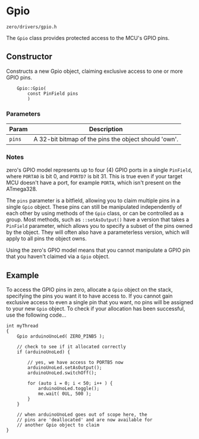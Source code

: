 # Gpio
```zero/drivers/gpio.h```

The ```Gpio``` class provides protected access to the MCU's GPIO pins.

## Constructor
Constructs a new Gpio object, claiming exclusive access to one or more GPIO pins.

```
    Gpio::Gpio(
        const PinField pins
        )
```
### Parameters
|Param|Description|
|-----|-----------|
|```pins```|A 32-bit bitmap of the pins the object should 'own'.|

### Notes
zero's GPIO model represents up to four (4) GPIO ports in a single ```PinField```, where ```PORTA0``` is bit 0, and ```PORTD7``` is bit 31. This is true even if your target MCU doesn't have a port, for example ```PORTA```, which isn't present on the ATmega328.

The ```pins``` parameter is a bitfield, allowing you to claim multiple pins in a single ```Gpio``` object. These pins can still be manipulated independently of each other by using methods of the ```Gpio``` class, or can be controlled as a group. Most methods, such as ```::setAsOutput()``` have a version that takes a ```PinField``` parameter, which allows you to specify a subset of the pins owned by the object. They will often also have a parameterless version, which will apply to all pins the object owns.

Using the zero's GPIO model means that you cannot manipulate a GPIO pin that you haven't claimed via a ```Gpio``` object.

## Example
To access the GPIO pins in zero, allocate a ```Gpio``` object on the stack, specifying the pins you want it to have access to. If you cannot gain exclusive access to even a single pin that you want, no pins will be assigned to your new ```Gpio``` object. To check if your allocation has been successful, use the following code...
```
int myThread
{
    Gpio arduinoUnoLed( ZERO_PINB5 );

    // check to see if it allocated correctly
    if (arduinoUnoLed) {
        
        // yes, we have access to PORTB5 now
        arduinoUnoLed.setAsOutput();
        arduinoUnoLed.switchOff();

        for (auto i = 0; i < 50; i++ ) {
            arduinoUnoLed.toggle();
            me.wait( 0UL, 500 );
        }
    }

    // when arduinoUnoLed goes out of scope here, the
    // pins are 'deallocated' and are now available for
    // another Gpio object to claim
}
```
